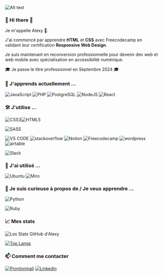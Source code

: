 ![Alt text](https://www.ouaw.net/wp-content/uploads/2020/03/ebinm01-visuel-code-bg-cyan-45.jpg)


### 👋 Hi there 👋

Je m'appelle Alexy 👋.

 J'ai commencé par apprendre **HTML** et **CSS** avec Freecodecamp en validant leur certification **Responsive Web Design**.

Je suis maintenant en reconversion professionnelle pour devenir dev web et web mobile avec spécialisation en accessibilité numérique.

🎓 Je passe le titre professionnel en Septembre 2024 🎓


### 🌱 J'apprends actuellement ...

![JavaScript](https://img.shields.io/badge/JavaScript-323330?style=for-the-badge&logo=javascript&logoColor=F7DF1E)
![PHP](https://img.shields.io/badge/PHP-777BB4?style=for-the-badge&logo=php&logoColor=white)
![PostgreSQL](	https://img.shields.io/badge/PostgreSQL-316192?style=for-the-badge&logo=postgresql&logoColor=white)
![NodeJS](https://img.shields.io/badge/Node%20js-339933?style=for-the-badge&logo=nodedotjs&logoColor=white)
![React](https://img.shields.io/badge/React-20232A?style=for-the-badge&logo=react&logoColor=61DAFB)


### 🛠️ J'utilise ...
![CSS3](https://img.shields.io/badge/CSS3-1572B6?style=for-the-badge&logo=css3&logoColor=white)![HTML5](https://img.shields.io/badge/HTML5-E34F26?style=for-the-badge&logo=html5&logoColor=white)

![SASS](https://img.shields.io/badge/Sass-CC6699?style=for-the-badge&logo=sass&logoColor=white) 

![VS CODE](	https://img.shields.io/badge/VSCode-0078D4?style=for-the-badge&logo=visual%20studio%20code&logoColor=white)
![stackoverflow](https://img.shields.io/badge/Stack_Overflow-FE7A16?style=for-the-badge&logo=stack-overflow&logoColor=white)
![Notion](	https://img.shields.io/badge/Notion-000000?style=for-the-badge&logo=notion&logoColor=white)
![Freecodecamp](https://img.shields.io/badge/freecodecamp-27273D?style=for-the-badge&logo=freecodecamp&logoColor=white)
![wordpress](https://img.shields.io/badge/Wordpress-21759B?style=for-the-badge&logo=wordpress&logoColor=white)
![airtable](https://img.shields.io/badge/Airtable-18BFFF?style=for-the-badge&logo=Airtable&logoColor=white)

![Slack](https://img.shields.io/badge/Slack-4A154B?style=for-the-badge&logo=slack&logoColor=white)

### 🧰 J'ai utilisé ...
![Ubuntu](https://img.shields.io/badge/Ubuntu-E95420?style=for-the-badge&logo=ubuntu&logoColor=white)
![Miro](https://img.shields.io/badge/Miro-F7C922?style=for-the-badge&logo=Miro&logoColor=050036)

### 👀 Je suis curieuse à propos de / Je veux apprendre ...
![Python](	https://img.shields.io/badge/Python-FFD43B?style=for-the-badge&logo=python&logoColor=blue)

![Ruby](https://img.shields.io/badge/Ruby-CC342D?style=for-the-badge&logo=ruby&logoColor=white)

### 📈 Mes stats

  ![Les Stats GitHub d'Alexy](https://github-readme-stats.vercel.app/api?username=alexycatelle&show_icons=true&theme=aura_dark&hide=contribs,prs)


  [![Top Langs](https://github-readme-stats.vercel.app/api/top-langs/?username=alexycatelle)](https://github.com/anuraghazra/github-readme-stats)

 
 ### 📫 Comment me contacter
 [![Prontonmail](https://img.shields.io/badge/ProtonMail-8B89CC?style=for-the-badge&logo=protonmail&logoColor=white)](alexycatelle@protonmail.com)
[![Linkedin](https://img.shields.io/badge/LinkedIn-0077B5?style=for-the-badge&logo=linkedin&logoColor=white)](https://www.linkedin.com/in/alexy-catelle-018656184/)
